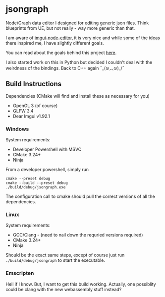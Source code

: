 # jsongraph

Node/Graph data editor I designed for editing generic json files. Think blueprints from UE, but not really - way more generic than that.

I am aware of [imgui-node-editor](https://github.com/thedmd/imgui-node-editor), it is very nice and while some of the ideas there inspired me, I have slightly different goals.

You can read about the goals behind this project [here]().

I also started work on this in Python but decided I couldn't deal with the weirdness of the bindings. Back to C++ again ¯\_(⊙︿⊙)_/¯

## Build Instructions

Dependencies (CMake will find and install these as necessary for you)
- OpenGL 3 (of course)
- GLFW 3.4
- Dear Imgui v1.92.1

### Windows

System requirements:
- Developer Powershell with MSVC
- CMake 3.24+
- Ninja

From a developer powershell, simply run
```
cmake --preset debug
cmake --build --preset debug
./build/debug/jsongraph.exe
```
The configuration call to cmake should pull the correct versions of all the dependencies.

### Linux

System requirements:
- GCC/Clang - (need to nail down the requried versions required)
- CMake 3.24+
- Ninja

Should be the exact same steps, except of course just run `./build/debug/jsongraph` to start the executable.

### Emscripten

Hell if I know. But, I want to get this build working. Actually, one possiblity could be clang with the new webassembly stuff instead?

